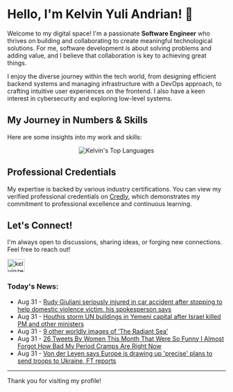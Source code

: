 # Hello, I'm Kelvin Yuli Andrian! 👋

Welcome to my digital space! I'm a passionate **Software Engineer** who thrives on building and collaborating to create meaningful technological solutions. For me, software development is about solving problems and adding value, and I believe that collaboration is key to achieving great things.

I enjoy the diverse journey within the tech world, from designing efficient backend systems and managing infrastructure with a DevOps approach, to crafting intuitive user experiences on the frontend. I also have a keen interest in cybersecurity and exploring low-level systems.

## My Journey in Numbers & Skills

Here are some insights into my work and skills:

<p align="center">
  <img src="https://github-readme-stats.vercel.app/api/top-langs/?username=kelvinzer0&layout=compact&theme=radical" alt="Kelvin's Top Languages" />
</p>

## Professional Credentials

My expertise is backed by various industry certifications. You can view my verified professional credentials on [Credly](https://www.credly.com/users/kelvin-yuli-andrian/badges), which demonstrates my commitment to professional excellence and continuous learning.

## Let's Connect!

I'm always open to discussions, sharing ideas, or forging new connections. Feel free to reach out!

<p align="left">
    <a href="https://linkedin.com/in/kelvinzero" target="blank"><img align="center" src="https://cdn.jsdelivr.net/npm/simple-icons@3.0.1/icons/linkedin.svg" alt="kelvinzero" height="30" width="40" /></a>
</p>

### Today's News:

<!-- feed start -->
- Aug 31 - [Rudy Giuliani seriously injured in car accident after stopping to help domestic violence victim, his spokesperson says](https://www.yahoo.com/news/articles/rudy-giuliani-severely-injured-freak-194004895.html)
- Aug 31 - [Houthis storm UN buildings in Yemeni capital after Israel killed PM and other ministers](https://www.yahoo.com/news/articles/houthis-storm-un-building-yemeni-143341461.html)
- Aug 31 - [9 other worldly images of ‘The Radiant Sea’](https://www.yahoo.com/news/articles/9-other-worldly-images-radiant-190000150.html)
- Aug 31 - [26 Tweets By Women This Month That Were So Funny I Almost Forgot How Bad My Period Cramps Are Right Now](https://www.yahoo.com/entertainment/celebrity/articles/26-tweets-women-month-were-181201080.html)
- Aug 31 - [Von der Leyen says Europe is drawing up 'precise' plans to send troops to Ukraine, FT reports](https://www.yahoo.com/news/articles/von-der-leyen-says-europe-173254566.html)
<!-- feed end -->

---

Thank you for visiting my profile!
